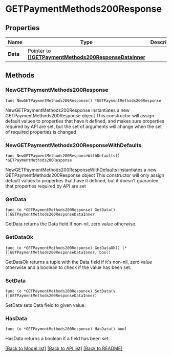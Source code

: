 # GETPaymentMethods200Response

## Properties

Name | Type | Description | Notes
------------ | ------------- | ------------- | -------------
**Data** | Pointer to [**[]GETPaymentMethods200ResponseDataInner**](GETPaymentMethods200ResponseDataInner.md) |  | [optional] 

## Methods

### NewGETPaymentMethods200Response

`func NewGETPaymentMethods200Response() *GETPaymentMethods200Response`

NewGETPaymentMethods200Response instantiates a new GETPaymentMethods200Response object
This constructor will assign default values to properties that have it defined,
and makes sure properties required by API are set, but the set of arguments
will change when the set of required properties is changed

### NewGETPaymentMethods200ResponseWithDefaults

`func NewGETPaymentMethods200ResponseWithDefaults() *GETPaymentMethods200Response`

NewGETPaymentMethods200ResponseWithDefaults instantiates a new GETPaymentMethods200Response object
This constructor will only assign default values to properties that have it defined,
but it doesn't guarantee that properties required by API are set

### GetData

`func (o *GETPaymentMethods200Response) GetData() []GETPaymentMethods200ResponseDataInner`

GetData returns the Data field if non-nil, zero value otherwise.

### GetDataOk

`func (o *GETPaymentMethods200Response) GetDataOk() (*[]GETPaymentMethods200ResponseDataInner, bool)`

GetDataOk returns a tuple with the Data field if it's non-nil, zero value otherwise
and a boolean to check if the value has been set.

### SetData

`func (o *GETPaymentMethods200Response) SetData(v []GETPaymentMethods200ResponseDataInner)`

SetData sets Data field to given value.

### HasData

`func (o *GETPaymentMethods200Response) HasData() bool`

HasData returns a boolean if a field has been set.


[[Back to Model list]](../README.md#documentation-for-models) [[Back to API list]](../README.md#documentation-for-api-endpoints) [[Back to README]](../README.md)


